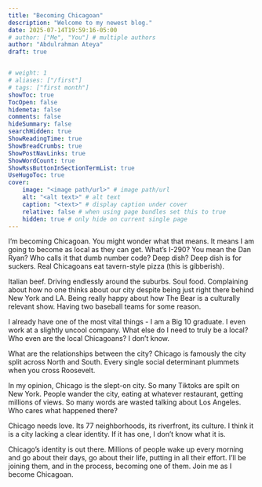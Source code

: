 ```yaml
---
title: "Becoming Chicagoan"
description: "Welcome to my newest blog."
date: 2025-07-14T19:59:16-05:00
# author: ["Me", "You"] # multiple authors
author: "Abdulrahman Ateya"
draft: true


# weight: 1
# aliases: ["/first"]
# tags: ["first month"]
showToc: true
TocOpen: false
hidemeta: false
comments: false
hideSummary: false
searchHidden: true
ShowReadingTime: true
ShowBreadCrumbs: true
ShowPostNavLinks: true
ShowWordCount: true
ShowRssButtonInSectionTermList: true
UseHugoToc: true
cover:
    image: "<image path/url>" # image path/url
    alt: "<alt text>" # alt text
    caption: "<text>" # display caption under cover
    relative: false # when using page bundles set this to true
    hidden: true # only hide on current single page
---
```

I’m becoming Chicagoan. You might wonder what that means. It means I am going to become as local as they can get. What’s I-290? You mean the Dan Ryan? Who calls it that dumb number code? Deep dish? Deep dish is for suckers. Real Chicagoans eat tavern-style pizza (this is gibberish).

Italian beef. Driving endlessly around the suburbs. Soul food. Complaining about how no one thinks about our city despite being just right there behind New York and LA. Being really happy about how The Bear is a culturally relevant show. Having two baseball teams for some reason.

I already have one of the most vital things - I am a Big 10 graduate. I even work at a slightly uncool company. What else do I need to truly be a local? Who even are the local Chicagoans? I don’t know.

What are the relationships between the city? Chicago is famously the city split across North and South. Every single social determinant plummets when you cross Roosevelt.

In my opinion, Chicago is the slept-on city. So many Tiktoks are spilt on New York. People wander the city, eating at whatever restaurant, getting millions of views. So many words are wasted talking about Los Angeles. Who cares what happened there?

Chicago needs love. Its 77 neighborhoods, its riverfront, its culture. I think it is a city lacking a clear identity. If it has one, I don’t know what it is.

Chicago’s identity is out there. Millions of people wake up every morning and go about their days, go about their life, putting in all their effort. I’ll be joining them, and in the process, becoming one of them. Join me as I become Chicagoan.